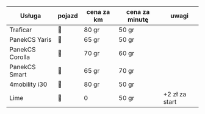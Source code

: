 
Usługa | pojazd | cena za km | cena za minutę | uwagi
------ | ------ | ---------- | -------------- | ------
Traficar | 🚗 | 80 gr | 50 gr |
PanekCS Yaris | 🚗 | 65 gr | 50 gr |
PanekCS Corolla | 🚗 | 70 gr | 60 gr |
PanekCS Smart | 🚗 | 65 gr | 70 gr | 
4mobility i30 | 🚗 | 80 gr | 50 gr |
Lime | 🛴 | 0 | 50 gr | +2 zł za start |
